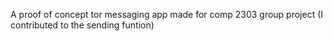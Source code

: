 A proof of concept tor messaging app made for comp 2303 group project (I contributed to the sending funtion)
